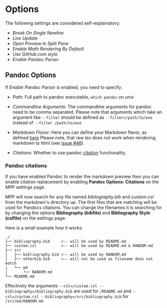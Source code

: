 # Options

The following settings are considered self-explainatory:

-   *Break On Single Newline*
-   *Live Update*
-   *Open Preview In Split Pane*
-   *Enable Math Rendering By Default*
-   *Use GitHub.com style*
-   *Enable Pandoc Parser*

## Pandoc Options

If *Enable Pandoc Parser* is enabled, you need to specify:

-   *Path*: Full path to pandoc executable, `which pandoc` on unix

-   *Commandline Arguments*:
    The commandline arguments for pandoc need to be comma separated.
    Please note that arguments which take an argument like `--filter`
    should be defined as `--filter=/path/to/exe` instead of
    `--filter /path/to/exe`

-   *Markdown Flavor*:
    Here you can define your Markdown flavor, as defined [here](http://pandoc.org/README.html#pandocs-markdown)
    Please note, that raw tex does not work when rendering markdown to html
    (see [issue #46][issue-46]).

-   *Citations*:
    Whether to use pandoc [citation][pandoc-cit] functionality.

### Pandoc citations

If you have enabled Pandoc to render the markdown preview then you can enable
citation replacement by enabling **Pandoc Options: Citations** on the MPP
settings page.

MPP will now search for any file named *bibliography.bib* and *custom.csl*
from the markdown's directory up. The first files that are matching will be
used for Pandocs citations. You can change the filenames it is searching for
by changing the options **Bibliography (bibfile)** and **Bibliography Style
(cslfile)** on the settings page.

Here is a small example how it works:

```` text
./
├── bibliography.bib     <-- will be used by README.md
├── custom.csl           <-- will be used by README.md & RANDOM.md
├── src
│   ├── bibliography.bib <-- will be used by RANDOM.md
│   ├── otherbib.bib     <-- will not be used as filename does not match
│   └── md
│       └── RANDOM.md
└── README.md
````

Effectively the arguments `--csl=/custom.csl --bibliography=/bibliography.bib`
are used for `/README.md` and `--csl=/custom.csl
--bibliography=/src/bibliography.bib` for `/src/md/RANDOM.md`

[issue-46]: https://github.com/Galadirith/markdown-preview-plus/issues/46#issuecomment-124324926
[pandoc-cit]: http://pandoc.org/README.html#citations

